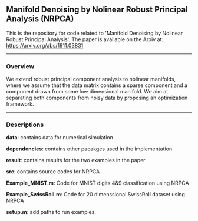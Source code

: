 ## Manifold Denoising by Nolinear Robust Principal Analysis (NRPCA)

This is the repository for code related to 'Manifold Denoising by Nolinear Robust Principal Analysis'. The paper is available on the Arxiv at: https://arxiv.org/abs/1911.03831

***

### Overview
We extend robust principal component analysis to nolinear manifolds, where we assume that the data matrix contains a sparse component and a component drawn from some low dimensional manifold. We aim at separating both components from noisy data by proposing an optimization framework.

***

### Descriptions
**data**: contains data for numerical simulation

**dependencies**: contains other pacakges used in the implementation

**result**: contains results for the two examples in the paper

**src**: contains source codes for NRPCA

**Example_MNIST.m**: Code for MNIST digits 4&9 classification using NRPCA

**Example_SwissRoll.m**: Code for 20 dimenssional SwissRoll dataset using NRPCA

**setup.m**: add paths to run examples.

